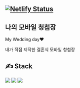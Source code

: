 
[![Netlify Status](https://api.netlify.com/api/v1/badges/c07f7619-fc6a-4f1b-b9e6-b00eb2b8f2c3/deploy-status)](https://app.netlify.com/sites/sjwwlov/deploys)
---

## 나의 모바일 청첩장
My Wedding day❤️

내가 직접 제작한 결혼식 모바일 청첩장



✍️ Stack
---
<img src="https://img.shields.io/badge/svelte-FF3E00?style=for-the-badge&logo=svelte&logoColor=white"> <img src="https://img.shields.io/badge/firebase-FFCA28?style=for-the-badge&logo=firebase&logoColor=white"> <img src="https://img.shields.io/badge/kakao api-FFCD00?style=for-the-badge&logo=kakao&logoColor=white">
